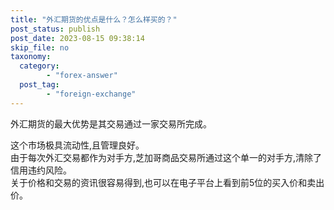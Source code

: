 ```yaml
---
title: "外汇期货的优点是什么？怎么样买的？"
post_status: publish
post_date: 2023-08-15 09:38:14
skip_file: no
taxonomy:
  category:
        - "forex-answer"
  post_tag:
        - "foreign-exchange"
---
```


外汇期货的最大优势是其交易通过一家交易所完成。

这个市场极具流动性,且管理良好。  
由于每次外汇交易都作为对手方,芝加哥商品交易所通过这个单一的对手方,清除了信用违约风险。  
关于价格和交易的资讯很容易得到,也可以在电子平台上看到前5位的买入价和卖出价。
